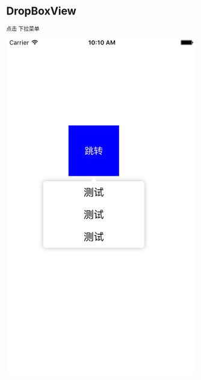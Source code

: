 # DropBoxView
点击 下拉菜单

![image](https://github.com/rockyOpenSource/DropBoxView/blob/master/Simulator%20Screen%20Shot%202016年3月16日%20上午10.10.06.png)